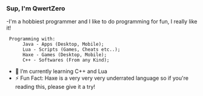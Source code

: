 ### Sup, I'm QwertZero

-I'm a hobbiest programmer and I like to do programming for fun, I really like it!

     Programming with:
          Java - Apps (Desktop, Mobile);
          Lua - Scripts (Games, Cheats etc..);
          Haxe - Games (Desktop, Mobile);
          C++ - Softwares (From any Kind);
  
- 🌱 I’m currently learning C++ and Lua
- ⚡ Fun Fact: 
      Haxe is a very very very underrated language so if you're reading this, please give it a try!


